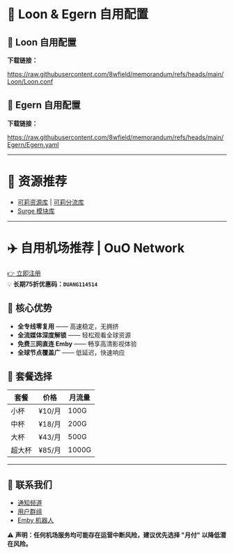 # 📌 Loon & Egern 自用配置  

## 🔹 Loon 自用配置  
**下载链接：**  

https://raw.githubusercontent.com/8wfield/memorandum/refs/heads/main/Loon/Loon.conf

## 🔹 Egern 自用配置  
**下载链接：**  

https://raw.githubusercontent.com/8wfield/memorandum/refs/heads/main/Egern/Egern.yaml

---

# 🔗 资源推荐  

- [可莉资源库](https://github.com/luestr/ProxyResource) | [可莉分流库](https://github.com/luestr/ShuntRules)  
- [Surge 模块库](https://surge.qingr.moe)  

---

# ✈️ **自用机场推荐 | OuO Network**  

[👉 立即注册](https://login.ouonetwork.com/register?aff=g5BFenej)  
💡 **长期75折优惠码：`DUANG114514`**  

## 🔹 **核心优势**  
- **全专线零复用** —— 高速稳定，无拥挤  
- **全流媒体深度解锁** —— 轻松观看全球资源  
- **免费三网直连 Emby** —— 畅享高清影视体验  
- **全球节点覆盖广** —— 低延迟，快速响应  

## 🔹 **套餐选择**  

| 套餐 | 价格 | 月流量 |  
|------|------|--------|  
| 小杯 | ¥10/月 | 100G |  
| 中杯 | ¥18/月 | 200G |  
| 大杯 | ¥43/月 | 500G |  
| 超大杯 | ¥85/月 | 1000G |  

---

## 📢 **联系我们**  
- [通知频道](https://t.me/OuOnotification)  
- [用户群组](https://t.me/OuONetwork)  
- [Emby 机器人](https://t.me/ouoemby_bot)  

⚠ **声明：任何机场服务均可能存在运营中断风险，建议优先选择 "月付" 以降低潜在风险。**